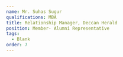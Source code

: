 ```yaml
---
name: Mr. Suhas Sugur
qualifications: MBA
title: Relationship Manager, Deccan Herald
position: Member- Alumni Representative
tags:
  - Blank
order: 7
---
```

